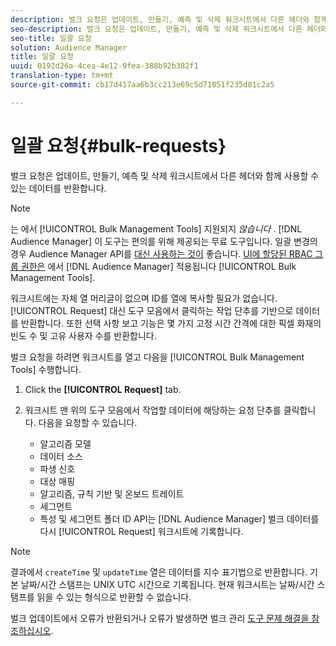 ```yaml
---
description: 벌크 요청은 업데이트, 만들기, 예측 및 삭제 워크시트에서 다른 헤더와 함께 사용할 수 있는 데이터를 반환합니다.
seo-description: 벌크 요청은 업데이트, 만들기, 예측 및 삭제 워크시트에서 다른 헤더와 함께 사용할 수 있는 데이터를 반환합니다.
seo-title: 일괄 요청
solution: Audience Manager
title: 일괄 요청
uuid: 0192d26a-4cea-4e12-9fea-388b92b382f1
translation-type: tm+mt
source-git-commit: cb17d417aa6b3cc213e69c5d71051f235d81c2a5

---
```



# 일괄 요청{#bulk-requests}

벌크 요청은 업데이트, 만들기, 예측 및 삭제 워크시트에서 다른 헤더와 함께 사용할 수 있는 데이터를 반환합니다.

<!-- 

t_bulk_requests.xml

 -->

>[!NOTE]
>
>는 에서 [!UICONTROL Bulk Management Tools] 지원되지 *않습니다* . [!DNL Audience Manager] 이 도구는 편의를 위해 제공되는 무료 도구입니다. 일괄 변경의 경우 Audience Manager API를 [대신 사용하는 것이](../../api/rest-api-main/aam-api-getting-started.md) 좋습니다. [UI에 할당된 RBAC 그룹 권한은](../../features/administration/administration-overview.md) 에서 [!DNL Audience Manager] 적용됩니다 [!UICONTROL Bulk Management Tools].

워크시트에는 자체 열 머리글이 없으며 ID를 열에 복사할 필요가 없습니다. [!UICONTROL Request] 대신 도구 모음에서 클릭하는 작업 단추를 기반으로 데이터를 반환합니다. 또한 선택 사항 보고 기능은 몇 가지 고정 시간 간격에 대한 픽셀 화재의 빈도 수 및 고유 사용자 수를 반환합니다.

벌크 요청을 하려면 워크시트를 열고 다음을 [!UICONTROL Bulk Management Tools] 수행합니다.

1. Click the **[!UICONTROL Request]** tab.
2. 워크시트 맨 위의 도구 모음에서 작업할 데이터에 해당하는 요청 단추를 클릭합니다. 다음을 요청할 수 있습니다.

   * 알고리즘 모델
   * 데이터 소스
   *  파생 신호
   * 대상 매핑
   * 알고리즘, 규칙 기반 및 온보드 트레이트
   * 세그먼트
   * 특성 및 세그먼트 폴더 ID
   API는 [!DNL Audience Manager] 벌크 데이터를 다시 [!UICONTROL Request] 워크시트에 기록합니다.

>[!NOTE]
>
>결과에서 `createTime` 및 `updateTime` 열은 데이터를 지수 표기법으로 반환합니다. 기본 날짜/시간 스탬프는 UNIX UTC 시간으로 기록됩니다. 현재 워크시트는 날짜/시간 스탬프를 읽을 수 있는 형식으로 반환할 수 없습니다.

벌크 업데이트에서 오류가 반환되거나 오류가 발생하면 벌크 관리 [도구 문제 해결을 참조하십시오](../../reference/bulk-management-tools/bulk-troubleshooting.md).
